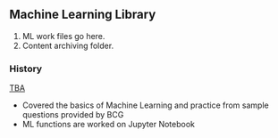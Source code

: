 <!-- FAQ Section Starts -->
## Machine Learning Library
1. ML work files go here.
2. Content archiving folder.
<!-- FAQ Section Ends -->


<!-- MAP Section Starts -->
### History
[TBA]()
* Covered the basics of Machine Learning and practice from sample questions provided by BCG
* ML functions are worked on Jupyter Notebook

<!-- MAP Section Ends -->
